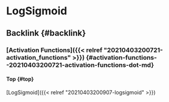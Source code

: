 # LogSigmoid


## Backlink {#backlink}


### [Activation Functions]({{< relref "20210403200721-activation_functions" >}}) {#activation-functions--20210403200721-activation-functions-dot-md}


#### Top {#top}

[LogSigmoid]({{< relref "20210403200907-logsigmoid" >}})
